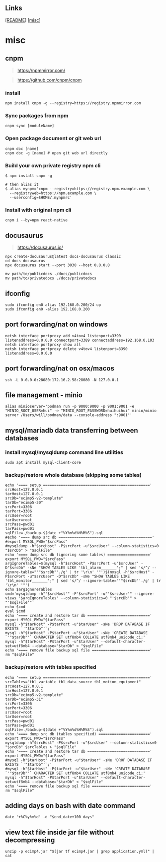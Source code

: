 ## Links
[[README](../README.md)]
[[misc](<../doc/misc.md>)]

# misc

## cnpm

> https://npmmirror.com/

> https://github.com/cnpm/cnpm

### install

```
npm install cnpm -g --registry=https://registry.npmmirror.com
```

### Sync packages from npm

```
cnpm sync [moduleName]
```

### Open package document or git web url

```
cnpm doc [name]
cnpm doc -g [name] # open git web url directly
```

### Build your own private registry npm cli

```
$ npm install cnpm -g

# then alias it
$ alias mynpm='cnpm --registry=https://registry.npm.example.com \
  --registryweb=https://npm.example.com \
  --userconfig=$HOME/.mynpmrc'
```

### Install with original npm cli

```
cnpm i --by=npm react-native
```

## docusaurus

> https://docusaurus.io/

```
npx create-docusaurus@latest docs-docusaurus classic
cd docs-docusaurus
npx docusaurus start --port 3030 --host 0.0.0.0

mv path/to/publicdocs ./docs/publicdocs
mv path/to/privatedocs ./docs/privatedocs
```

## ifconfig

```shell
sudo ifconfig en0 alias 192.168.0.200/24 up
sudo ifconfig en0 -alias 192.168.0.200
```

## port forwarding/nat on windows
```
netsh interface portproxy add v4tov4 listenport=3390 listenaddress=0.0.0.0 connectport=3389 connectaddress=192.168.0.103
netsh interface portproxy show all
netsh interface portproxy delete v4tov4 listenport=3390 listenaddress=0.0.0.0
```

## port forwarding/nat on osx/macos
```
ssh -L 0.0.0.0:28080:172.16.2.58:28080 -N 127.0.0.1
```

## file management - minio
```
alias minioserver='podman run -p 9000:9000 -p 9001:9001 -e "MINIO_ROOT_USER=hui" -e "MINIO_ROOT_PASSWORD=huihuihui" minio/minio server /Users/will/podman/data --console-address ":9001"'
```

## mysql/mariadb data transferring between databases

### install mysql/mysqldump command line utilities

```shell
sudo apt install mysql-client-core
```

### backup/restore whole database (skipping some tables)

```shell
echo '==== setup ================================================'
srcHost=127.0.0.1
tarHost=127.0.0.1
srcDb="ecimp5-v2-template"
tarDb="ecimp5-30"
srcPort=3306
tarPort=3306
srcUser=root
tarUser=root
srcPass=pwd01
tarPass=pwd01
sqlFile=./backup-$(date +"%Y%m%d%H%M%S").sql
#echo '==== dump src db =========================================='
#export MYSQL_PWD="$srcPass"
#mysqldump -h"$srcHost" -P$srcPort -u"$srcUser" --column-statistics=0 "$srcDb" > "$sqlFile"
echo '==== dump src db (ignoring some tables) ==================='
export MYSQL_PWD="$srcPass"
argIgnoreTables=$(mysql -h"$srcHost" -P$srcPort -u"$srcUser" -D"$srcDb" -sNe "SHOW TABLES LIKE 'tbl_alarm_______';" | sed 's/^/ --ignore-table="'"$srcDb"'./g' | tr '\r\n' '"')$(mysql -h"$srcHost" -P$srcPort -u"$srcUser" -D"$srcDb" -sNe "SHOW TABLES LIKE 'tbl_monitor_______';" | sed 's/^/ --ignore-table="'"$srcDb"'./g' | tr '\r\n' '"')
echo $argIgnoreTables
cmd='mysqldump -h"'$srcHost'" -P'$srcPort' -u"'$srcUser'" --ignore-views '$argIgnoreTables' --column-statistics=0 "'$srcDb'" > "'$sqlFile'"'
echo $cmd
eval $cmd
echo '==== create and restore tar db ============================'
export MYSQL_PWD="$tarPass"
mysql -h"$tarHost" -P$tarPort -u"$tarUser" -sNe 'DROP DATABASE IF EXISTS `'"$tarDb"'`;'
mysql -h"$tarHost" -P$tarPort -u"$tarUser" -sNe 'CREATE DATABASE `'"$tarDb"'` CHARACTER SET utf8mb4 COLLATE utf8mb4_unicode_ci;'
mysql -h"$tarHost" -P$tarPort -u"$tarUser" --default-character-set=utf8mb4 --database="$tarDb" < "$sqlFile"
echo '==== remove file backup sql file =========================='
rm "$sqlFile"
```

### backup/restore with tables specified

```shell
echo '==== setup ================================================'
srcTables="tbl_variable tbl_data_source tbl_motion_equipment"
srcHost=127.0.0.1
tarHost=127.0.0.1
srcDb="ecimp5-v2-template"
tarDb="ecimp5-31"
srcPort=3306
tarPort=3306
srcUser=root
tarUser=root
srcPass=pwd01
tarPass=pwd01
sqlFile=./backup-$(date +"%Y%m%d%H%M%S").sql
echo '==== dump src db (tables specified) ======================='
export MYSQL_PWD="$srcPass"
mysqldump -h"$srcHost" -P$srcPort -u"$srcUser" --column-statistics=0 "$srcDb" $srcTables > "$sqlFile"
echo '==== create and restore tar db ============================'
export MYSQL_PWD="$tarPass"
#mysql -h"$tarHost" -P$tarPort -u"$tarUser" -sNe 'DROP DATABASE IF EXISTS `'"$tarDb"'`;'
#mysql -h"$tarHost" -P$tarPort -u"$tarUser" -sNe 'CREATE DATABASE `'"$tarDb"'` CHARACTER SET utf8mb4 COLLATE utf8mb4_unicode_ci;'
mysql -h"$tarHost" -P$tarPort -u"$tarUser" --default-character-set=utf8mb4 --database="$tarDb" < "$sqlFile"
echo '==== remove file backup sql file =========================='
rm "$sqlFile"
```

## adding days on bash with date command

```shell
date '+%C%y%m%d' -d "$end_date+100 days"
```

## view text file inside jar file without decompressing

```shell
unzip -p ecimp4.jar "$(jar tf ecimp4.jar | grep application.yml)" | cat
```

